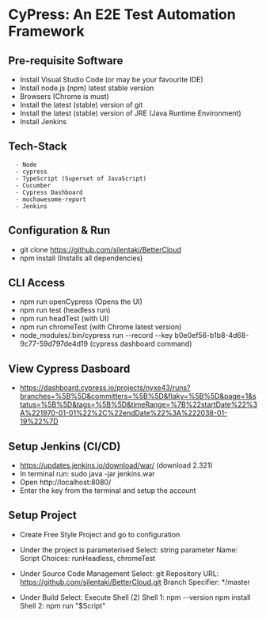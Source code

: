
# CyPress: An E2E Test Automation Framework


## Pre-requisite Software

  * Install Visual Studio Code (or may be your favourite IDE)
  * Install node.js (npm) latest stable version
  * Browsers (Chrome is must)
  * Install the latest (stable) version of git
  * Install the latest (stable) version of JRE (Java Runtime Environment)
  * Install Jenkins

  ## Tech-Stack
      - Node
      - cypress
      - TypeScript (Superset of JavaScript)
      - Cucumber
      - Cypress Dashboard
      - mochawesome-report
      - Jenkins


  ## Configuration & Run

  * git clone https://github.com/silentaki/BetterCloud
  * npm install (Installs all dependencies)

  ## CLI Access

  * npm run openCypress (Opens the UI)
  * npm run test (headless run)
  * npm run headTest (with UI)
  * npm run chromeTest (with Chrome latest version)
  * node_modules/.bin/cypress run --record --key b0e0ef56-b1b8-4d68-9c77-59d797de4d19 (cypress dashboard command)

  ## View Cypress Dasboard 

  - https://dashboard.cypress.io/projects/nyxe43/runs?branches=%5B%5D&committers=%5B%5D&flaky=%5B%5D&page=1&status=%5B%5D&tags=%5B%5D&timeRange=%7B%22startDate%22%3A%221970-01-01%22%2C%22endDate%22%3A%222038-01-19%22%7D

  ## Setup Jenkins (CI/CD)

   - https://updates.jenkins.io/download/war/ (download 2.321)
   - In terminal run: sudo java -jar jenkins.war
   - Open http://localhost:8080/
   - Enter the key from the terminal and setup the account

   ## Setup Project

   - Create Free Style Project and go to configuration
   - Under the project is parameterised 
     Select: string parameter
     Name: Script 
     Choices: runHeadless, chromeTest

   - Under Source Code Management
     Select: git
     Repository URL: https://github.com/silentaki/BetterCloud.git
     Branch Specifier: */master

   - Under Build
     Select: Execute Shell (2)
     Shell 1: npm --version
              npm install
     Shell 2: npm run "$Script"
     






